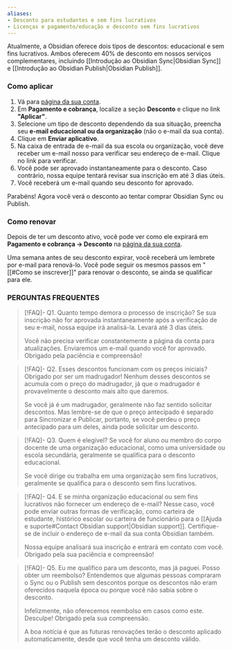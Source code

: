 ```yaml
---
aliases:
- Desconto para estudantes e sem fins lucrativos
- Licenças e pagamento/educação e desconto sem fins lucrativos
---
```


Atualmente, a Obsidian oferece dois tipos de descontos: educacional e sem fins lucrativos. Ambos oferecem 40% de desconto em nossos serviços complementares, incluindo [[Introdução ao Obsidian Sync|Obsidian Sync]] e [[Introdução ao Obsidian Publish|Obsidian Publish]].

### Como aplicar

1. Vá para [página da sua conta](https://obsidian.md/account).
2. Em **Pagamento e cobrança**, localize a seção **Desconto** e clique no link **"Aplicar"**.
3. Selecione um tipo de desconto dependendo da sua situação, preencha seu **e-mail educacional ou da organização** (não o e-mail da sua conta).
4. Clique em **Enviar aplicativo**.
5. Na caixa de entrada de e-mail da sua escola ou organização, você deve receber um e-mail nosso para verificar seu endereço de e-mail. Clique no link para verificar.
6. Você pode ser aprovado instantaneamente para o desconto. Caso contrário, nossa equipe tentará revisar sua inscrição em até 3 dias úteis.
7. Você receberá um e-mail quando seu desconto for aprovado.

Parabéns! Agora você verá o desconto ao tentar comprar Obsidian Sync ou Publish.

### Como renovar

Depois de ter um desconto ativo, você pode ver como ele expirará em **Pagamento e cobrança → Desconto** na [página da sua conta](https://obsidian.md/account).

Uma semana antes de seu desconto expirar, você receberá um lembrete por e-mail para renová-lo. Você pode seguir os mesmos passos em "[[#Como se inscrever]]" para renovar o desconto, se ainda se qualificar para ele.

### PERGUNTAS FREQUENTES

> [!FAQ]- Q1. Quanto tempo demora o processo de inscrição?
> Se sua inscrição não for aprovada instantaneamente após a verificação de seu e-mail, nossa equipe irá analisá-la. Levará até 3 dias úteis.
>
> Você não precisa verificar constantemente a página da conta para atualizações. Enviaremos um e-mail quando você for aprovado. Obrigado pela paciência e compreensão!

> [!FAQ]- Q2. Esses descontos funcionam com os preços iniciais?
> Obrigado por ser um madrugador! Nenhum desses descontos se acumula com o preço do madrugador, já que o madrugador é provavelmente o desconto mais alto que daremos.
>
> Se você já é um madrugador, geralmente não faz sentido solicitar descontos. Mas lembre-se de que o preço antecipado é separado para Sincronizar e Publicar, portanto, se você perdeu o preço antecipado para um deles, ainda pode solicitar um desconto.

> [!FAQ]- Q3. Quem é elegível?
> Se você for aluno ou membro do corpo docente de uma organização educacional, como uma universidade ou escola secundária, geralmente se qualifica para o desconto educacional.
>
> Se você dirige ou trabalha em uma organização sem fins lucrativos, geralmente se qualifica para o desconto sem fins lucrativos.

> [!FAQ]- Q4. E se minha organização educacional ou sem fins lucrativos não fornecer um endereço de e-mail?
> Nesse caso, você pode enviar outras formas de verificação, como carteira de estudante, histórico escolar ou carteira de funcionário para o [[Ajuda e suporte#Contact Obsidian support|Obsidian support]]. Certifique-se de incluir o endereço de e-mail da sua conta Obsidian também.
>
> Nossa equipe analisará sua inscrição e entrará em contato com você. Obrigado pela sua paciência e compreensão!

> [!FAQ]- Q5. Eu me qualifico para um desconto, mas já paguei. Posso obter um reembolso?
> Entendemos que algumas pessoas compraram o Sync ou o Publish sem descontos porque os descontos não eram oferecidos naquela época ou porque você não sabia sobre o desconto.
>
> Infelizmente, não oferecemos reembolso em casos como este. Desculpe! Obrigado pela sua compreensão.
>
> A boa notícia é que as futuras renovações terão o desconto aplicado automaticamente, desde que você tenha um desconto válido.